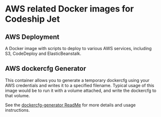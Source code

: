 # AWS related Docker images for Codeship Jet

## AWS Deployment

A Docker image with scripts to deploy to various AWS services, including S3, CodeDeploy and ElasticBeanstalk.

## AWS dockercfg Generator

This container allows you to generate a temporary dockercfg using your AWS credentials and writes it to a specified filename. Typical usage of this image would be to run it with a volume attached, and write the dockercfg to that volume.

See the [dockercfg-generator ReadMe](dockercfg-generator/README.md) for more details and usage instructions.

